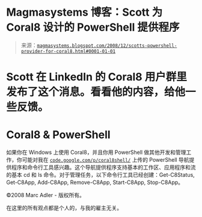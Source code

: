 <!--yml

category: 未分类

date: 2024-05-18 04:57:02

-->

# Magmasystems 博客：Scott 为 Coral8 设计的 PowerShell 提供程序

> 来源：[`magmasystems.blogspot.com/2008/12/scotts-powershell-provider-for-coral8.html#0001-01-01`](http://magmasystems.blogspot.com/2008/12/scotts-powershell-provider-for-coral8.html#0001-01-01)

# Scott 在 LinkedIn 的 Coral8 用户群里发布了这个消息。看看他的内容，给他一些反馈。

# Coral8 & PowerShell

如果你在 Windows 上使用 Coral8，并且你用 PowerShell 做其他开发和管理工作，你可能对我在 [`code.google.com/p/coral8shell/`](http://www.linkedin.com/redirect?url=http%3A%2F%2Fcode%2Egoogle%2Ecom%2Fp%2Fcoral8shell%2F&urlhash=x4Zq&_t=disc_detail_link) 上传的 PowerShell 导航提供程序和命令行工具感兴趣。这个导航提供程序支持基本的工作区、应用程序和流的基本 cd 和 ls 命令。对于管理任务，以下命令行工具已经创建：Get-C8Status, Get-C8App, Add-C8App, Remove-C8App, Start-C8App, Stop-C8App。

©2008 Marc Adler - 版权所有。

在这里的所有观点都是个人的，与我的雇主无关。

